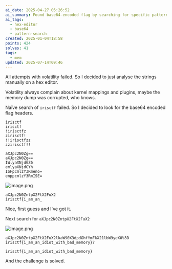 ```yaml
---
ai_date: 2025-04-27 05:26:52
ai_summary: Found base64-encoded flag by searching for specific patterns in memory dump
ai_tags:
  - hex-editor
  - base64
  - pattern-search
created: 2025-01-04T18:58
points: 424
solves: 41
tags:
  - mem
updated: 2025-07-14T09:46
---
```


All attempts with volatility failed. So I decided to just analyse the strings manually on a hex editor.

Volatility always complain about kernel mappings and plugins, maybe the memory dump was corrupted, who knows.

Naïve search of `irisctf` failed. So I decided to look for the base64 encoded flag headers.

```
irisctf
irisctf
!irisctfz
zirisctf!
!!irisctfzz
zzirisctf!!

aXJpc2N0Zg==
aXJpc2N0Zg==
IWlyaXNjdGZ6
emlyaXNjdGYh
ISFpcmlzY3Rmeno=
enppcmlzY3RmISE=
```

![image.png](https://res.cloudinary.com/kumonochisanaka/image/upload/v1736038695/2025/01/b504980b831a8ed2f64f71c7c2d74130.png)

```
aXJpc2N0ZntpX2FtX2FuX2
irisctf{i_am_an_
```

Nice, first guess and I've got it.

Next search for `aXJpc2N0ZntpX2FtX2FuX2`

![image.png](https://res.cloudinary.com/kumonochisanaka/image/upload/v1736038802/2025/01/abfab0809ea5f103282f39894bfcdf9b.png)

```
aXJpc2N0ZntpX2FtX2FuX2lkaW90X3dpdGhfYmFkX21lbW9yeX0%3D
irisctf{i_am_an_idiot_with_bad_memory}7
```

```flag
irisctf{i_am_an_idiot_with_bad_memory}
```

And the challenge is solved.